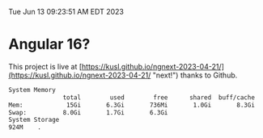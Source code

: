 Tue Jun 13 09:23:51 AM EDT 2023

# Angular 16?


This project is live at [https://kusl.github.io/ngnext-2023-04-21/](https://kusl.github.io/ngnext-2023-04-21/ "next!") thanks to Github.

```bash
System Memory
               total        used        free      shared  buff/cache   available
Mem:            15Gi       6.3Gi       736Mi       1.0Gi       8.3Gi       7.7Gi
Swap:          8.0Gi       1.7Gi       6.3Gi
System Storage
924M	.
